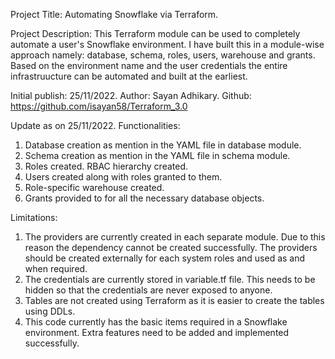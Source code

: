 Project Title: Automating Snowflake via Terraform.

Project Description: This Terraform module can be used to completely automate a user's Snowflake environment. I have built this in a module-wise approach namely: database, schema, roles, users, warehouse and grants. Based on the environment name and the user credentials the entire infrastruucture can be automated and built at the earliest.

Initial publish: 25/11/2022.
Author: Sayan Adhikary.
Github: https://github.com/isayan58/Terraform_3.0

Update as on 25/11/2022.
Functionalities:
1. Database creation as mention in the YAML file in database module.
2. Schema creation as mention in the YAML file in schema module.
3. Roles created. RBAC hierarchy created.
4. Users created along with roles granted to them.
5. Role-specific warehouse created.
6. Grants provided to for all the necessary database objects.

Limitations:
1. The providers are currently created in each separate module. Due to this reason the dependency cannot be created successfully. The providers should be created externally for each system roles and used as and when required.
2. The credentials are currently stored in variable.tf file. This needs to be hidden so that the credentials are never exposed to anyone.
3. Tables are not created using Terraform as it is easier to create the tables using DDLs.
4. This code currently has the basic items required in a Snowflake environment. Extra features need to be added and implemented successfully.
